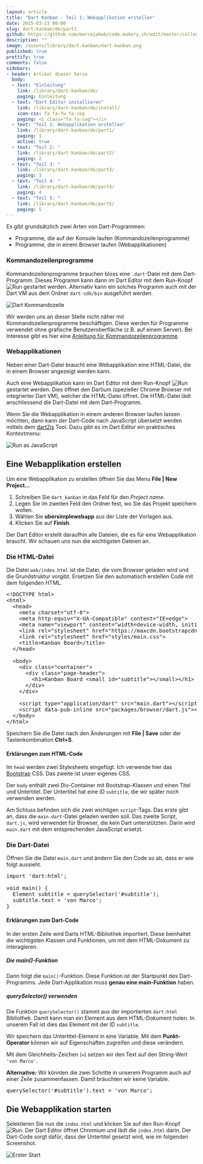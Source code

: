```yaml
---
layout: article
title: "Dart Kanban - Teil 1: Webapplikation erstellen"
date: 2015-03-23 00:00
slug: dart-kanban/de/part1
github: https://github.com/marcojakob/code.makery.ch/edit/master/collections/library/dart-kanban-de-part1.md
description: ""
image: /assets/library/dart-kanban/dart-kanban.png
published: true
prettify: true
comments: false
sidebars:
- header: Artikel dieser Serie
  body:
  - text: "Einleitung"
    link: /library/dart-kanban/de/
    paging: Einleitung
  - text: "Dart Editor installieren"
    link: /library/dart-kanban/de/install/
    icon-css: fa fa-fw fa-cog
    paging: <i class="fa fa-cog"></i>
  - text: "Teil 1: Webapplikation erstellen"
    link: /library/dart-kanban/de/part1/
    paging: 1
    active: true
  - text: "Teil 2: "
    link: /library/dart-kanban/de/part2/
    paging: 2
  - text: "Teil 3: "
    link: /library/dart-kanban/de/part3/
    paging: 3
  - text: "Teil 4: "
    link: /library/dart-kanban/de/part4/
    paging: 4
  - text: "Teil 5: "
    link: /library/dart-kanban/de/part5/
    paging: 5
---
```


Es gibt grundsätzlich zwei Arten von Dart-Programmen:

* Programme, die auf der Konsole laufen (Kommandozeilenprogramme)
* Programme, die in einem Browser laufen (Webapplikationen)


### Kommandozeilenprogramme

Kommandozeilenprogramme brauchen bloss eine `.dart`-Datei mit dem Dart-Programm. Dieses Programm kann dann im Dart Editor mit dem Run-Knopf ![Run](/assets/library/dart-kanban/part1/run.png) gestartet werden. Alternativ kann ein solches Programm auch mit der Dart VM aus dem Ordner `dart-sdk/bin` ausgeführt werden.

![Dart Kommandozeile](/assets/library/dart-kanban/part1/command-line.png)

Wir werden uns an dieser Stelle nicht näher mit Kommandozeilenprogramme beschäftigen. Diese werden für Programme verwendet ohne grafische Benutzeroberfläche (z.B. auf einem Server). Bei Interesse gibt es hier eine [Anleitung für Kommandozeilenprogramme](https://www.dartlang.org/docs/tutorials/cmdline/).


### Webapplikationen

Neben einer Dart-Datei braucht eine Webapplikation eine HTML-Datei, die in einem Browser angezeigt werden kann.

Auch eine Webapplikation kann im Dart Editor mit dem Run-Knopf ![Run](/assets/library/dart-kanban/part1/run.png) gestartet werden. Dies öffnet den Dartium (spezieller Chrome Browser mit integrierter Dart VM), welcher die HTML-Datei öffnet. Die HTML-Datei lädt anschliessend die Dart-Datei mit dem Dart-Programm.

Wenn Sie die Webapplikation in einem anderen Browser laufen lassen möchten, dann kann der Dart-Code nach JavaScript übersetzt werden mittels dem [dart2js](https://www.dartlang.org/tools/dart2js/) Tool. Dazu gibt es im Dart Editor ein praktisches Kontextmenu:

![Run as JavaScript](/assets/library/dart-kanban/part1/run-as-javascript.png)


## Eine Webapplikation erstellen

Um eine Webapplikation zu erstellen öffnen Sie das Menu **File | New Project...**

1. Schreiben Sie `dart_kanban` in das Feld für den *Project name*.
2. Legen Sie im zweiten Feld den Ordner fest, wo Sie das Projekt speichern wollen.
3. Wählen Sie **ubersimplewebapp** aus der Liste der Vorlagen aus.
4. Klicken Sie auf **Finish**.

Der Dart Editor erstellt daraufhin alle Dateien, die es für eine Webapplikation braucht. Wir schauen uns nun die wichtigsten Dateien an.


### Die HTML-Datei

Die Datei `web/index.html` ist die Datei, die vom Browser geladen wird und die Grundstruktur vorgibt. Ersetzen Sie den automatisch erstellen Code mit dem folgenden HTML.

<pre class="prettyprint lang-html">
&lt;!DOCTYPE html>
&lt;html>
  &lt;head>
    &lt;meta charset="utf-8">
    &lt;meta http-equiv="X-UA-Compatible" content="IE=edge">
    &lt;meta name="viewport" content="width=device-width, initial-scale=1.0">
    &lt;link rel="stylesheet" href="https://maxcdn.bootstrapcdn.com/bootstrap/3.3.4/css/bootstrap.min.css">
    &lt;link rel="stylesheet" href="styles/main.css">
    &lt;title>Kanban Board&lt;/title>
  &lt;/head>

  &lt;body>
    &lt;div class="container">
      &lt;div class="page-header">
        &lt;h1>Kanban Board &lt;small id="subtitle">&lt;/small>&lt;/h1>
      &lt;/div>
    &lt;/div>

    &lt;script type="application/dart" src="main.dart">&lt;/script>
    &lt;script data-pub-inline src="packages/browser/dart.js">&lt;/script>
  &lt;/body>
&lt;/html>
</pre>

Speichern Sie die Datei nach den Änderungen mit **File | Save** oder der Tastenkombination **Ctrl+S**.


#### Erklärungen zum HTML-Code

Im `head` werden zwei Stylesheets eingefügt. Ich verwende hier das [Bootstrap](http://holdirbootstrap.de/) CSS. Das zweite ist unser eigenes CSS.

Der `body` enthält zwei Div-Container mit Bootstrap-Klassen und einen Titel und Untertitel. Der Untertitel hat eine ID `subtitle`, die wir später noch verwenden werden.

Am Schluss befinden sich die zwei wichtigen `script`-Tags. Das erste gibt an, dass die `main.dart`-Datei geladen werden soll. Das zweite Script, `dart.js`, wird verwendet für Browser, die kein Dart unterstützten. Darin wird `main.dart` mit dem entsprechenden JavaScript ersetzt.


### Die Dart-Datei

Öffnen Sie die Datei `main.dart` und ändern Sie den Code so ab, dass er wie folgt aussieht.

<pre class="prettyprint lang-dart">
import 'dart:html';

void main() {
  Element subtitle = querySelector('#subtitle');
  subtitle.text = 'von Marco';
}
</pre>


#### Erklärungen zum Dart-Code

In der ersten Zeile wird Darts HTML-Bibliothek importiert. Diese beinhaltet die wichtigsten Klassen und Funktionen, um mit dem HTML-Dokument zu interagieren.


##### Die main()-Funktion

Dann folgt die `main()`-Funktion. Diese Funktion ist der Startpunkt des Dart-Programms. Jede Dart-Applikation muss **genau eine main-Funktion** haben.


##### querySelector() verwenden

Die Funktion `querySelector()` stammt aus der importierten `dart:html` Bibliothek. Damit kann man ein Element aus dem HTML-Dokument holen. In unserem Fall ist dies das Element mit der ID `subtitle`.

Wir speichern das Untertitel-Element in eine Variable. Mit dem **Punkt-Operator** können wir auf Eigenschaften zugreifen und diese verändern. 

Mit dem Gleichheits-Zeichen (`=`) setzen wir den Text auf den String-Wert `'von Marco'`.

<div class="alert alert-info">
    <strong>Alternative:</strong> Wir könnten die zwei Schritte in unserem Programm auch auf einer Zeile zusammenfassen. Damit bräuchten wir keine Variable.
<pre class="prettyprint lang-dart">
querySelector('#subtitle').text = 'von Marco';
</pre>
</div>

## Die Webapplikation starten

Selektieren Sie nun die `index.html` und klicken Sie auf den Run-Knopf ![Run](/assets/library/dart-kanban/part1/run.png). Der Dart Editor öffnet Chromium und lädt die `index.html` darin. Der Dart-Code sorgt dafür, dass der Untertitel gesetzt wird, wie im folgenden Screenshot.

![Erster Start](/assets/library/dart-kanban/part1/first-run-de.png)










